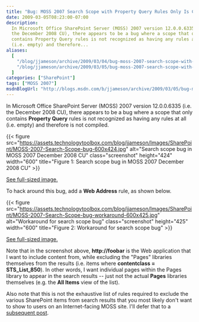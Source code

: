 ```yaml
---
title: "Bug: MOSS 2007 Search Scope with Property Query Rules Only Is Considered Empty"
date: 2009-03-05T08:23:00-07:00
description:
  In Microsoft Office SharePoint Server (MOSS) 2007 version 12.0.0.6335 (i.e.
  the December 2008 CU), there appears to be a bug where a scope that only
  contains Property Query rules is not recognized as having any rules at all
  (i.e. empty) and therefore...
aliases:
  [
    "/blog/jjameson/archive/2009/03/04/bug-moss-2007-search-scope-with-property-query-rules-only-is-considered-empty.aspx",
    "/blog/jjameson/archive/2009/03/05/bug-moss-2007-search-scope-with-property-query-rules-only-is-considered-empty.aspx",
  ]
categories: ["SharePoint"]
tags: ["MOSS 2007"]
msdnBlogUrl: "http://blogs.msdn.com/b/jjameson/archive/2009/03/05/bug-moss-2007-search-scope-with-property-query-rules-only-is-considered-empty.aspx"
---
```


In Microsoft Office SharePoint Server (MOSS) 2007 version 12.0.0.6335 (i.e. the
December 2008 CU), there appears to be a bug where a scope that only contains
**Property Query** rules is not recognized as having any rules at all (i.e.
empty) and therefore is not compiled.

{{< figure
src="https://assets.technologytoolbox.com/blog/jjameson/Images/SharePoint/MOSS-2007-Search-Scope-bug-600x424.jpg"
alt="Search scope bug in MOSS 2007 December 2008 CU" class="screenshot"
height="424" width="600"
title="Figure 1: Search scope bug in MOSS 2007 December 2008 CU" >}}

[See full-sized image.](https://assets.technologytoolbox.com/blog/jjameson/Images/SharePoint/MOSS-2007-Search-Scope-bug-799x564.jpg)

To hack around this bug, add a **Web Address** rule, as shown below.

{{< figure
src="https://assets.technologytoolbox.com/blog/jjameson/Images/SharePoint/MOSS-2007-Search-Scope-bug-workaround-600x425.jpg"
alt="Workaround for search scope bug" class="screenshot" height="425"
width="600" title="Figure 2: Workaround for search scope bug" >}}

[See full-sized image.](https://assets.technologytoolbox.com/blog/jjameson/Images/SharePoint/MOSS-2007-Search-Scope-bug-workaround-796x564.jpg)

Note that in the screenshot above, **http://foobar** is the Web application that
I want to include content from, while excluding the "Pages" libraries themselves
from the results (i.e. items where **contentclass = STS_List_850**). In other
words, I want individual pages within the Pages library to appear in the search
results -- just not the actual **Pages** libraries themselves (e.g. the **All
Items** view of the list).

Also note that this is not the exhaustive list of rules required to exclude the
various SharePoint items from search results that you most likely don't want to
show to users on an Internet-facing MOSS site. I'll defer that to a
[subsequent post](/blog/jjameson/2009/03/05/excluding-various-sharepoint-items-from-search-results-on-internet-facing-moss-sites).
